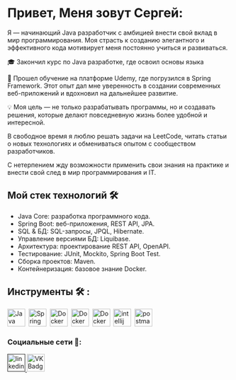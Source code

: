 # Привет, Меня зовут Сергей:

Я — начинающий Java разработчик с амбицией внести свой вклад в мир программирования. Моя страсть к созданию элегантного и эффективного кода мотивирует меня постоянно учиться и развиваться.

🎓 Закончил курс по Java разработке, где освоил основы языка 

🌱 Прошел обучение на платформе Udemy, где  погрузился в  Spring Framework. Этот опыт дал мне уверенность в создании современных веб-приложений и вдохновил на дальнейшее развитие.

💡 Моя цель — не только разрабатывать программы, но и создавать решения, которые делают повседневную жизнь более удобной и интересной.

В свободное время я люблю решать  задачи на LeetCode, читать статьи о новых технологиях и обмениваться опытом с сообществом разработчиков.

С нетерпением жду возможности применить свои знания на практике и внести свой след в мир программирования и IT.

## Мой стек технологий 🛠️

- Java Core: разработка программного кода.
- Spring Boot: веб-приложения, REST API, JPA.
- SQL & БД: SQL-запросы, JPQL, Hibernate.
- Управление версиями БД: Liquibase.
- Архитектура: проектирование REST API, OpenAPI.
- Тестирование: JUnit, Mockito, Spring Boot Test.
- Сборка проектов: Maven.
- Контейнеризация: базовое знание Docker.

## Инструменты 🛠️ :

<div>
  <img src="https://cdn.jsdelivr.net/gh/devicons/devicon/icons/java/java-original-wordmark.svg" title="Java" alt="Java" width="40" height="40"/>&nbsp;   
  <img src="https://cdn.jsdelivr.net/gh/devicons/devicon/icons/spring/spring-original-wordmark.svg" title="Spring Framework" alt="Spring Framework" width="40" height="40"/>&nbsp;       
  <img src="https://cdn.jsdelivr.net/gh/devicons/devicon/icons/postgresql/postgresql-original-wordmark.svg" title="Docker" alt="Docker" width="40" height="40"/>&nbsp;
  <img src="https://cdn.jsdelivr.net/gh/devicons/devicon/icons/git/git-original-wordmark.svg" title="Docker" alt="Docker" width="40" height="40"/>&nbsp;
  <img src="https://cdn.jsdelivr.net/gh/devicons/devicon/icons/docker/docker-original.svg"  title="Docker" alt="Docker" width="40" height="40"/>&nbsp; 
  <img src="https://cdn.jsdelivr.net/gh/devicons/devicon/icons/intellij/intellij-original.svg" title="intellij" alt="intellij" width="40" height="40"/>&nbsp;
  <img src="https://www.vectorlogo.zone/logos/getpostman/getpostman-icon.svg" title="postman" alt="postman" width="40" height="40"/>&nbsp;
          
</div>

### Социальные сети 🤝:

  <div id="badges">
    <a href="" target="_blank">
      <img src="https://cdn-icons-png.flaticon.com/512/2504/2504799.png" width="40" height="40" alt="linkedin" />
    </a>
    <a href=https://vk.com/id182037056 target="_blank">
      <img src="https://cdn-icons-png.flaticon.com/512/145/145813.png" width="40" height="40" alt="VK Badge"/>
    </a>
  </div>



